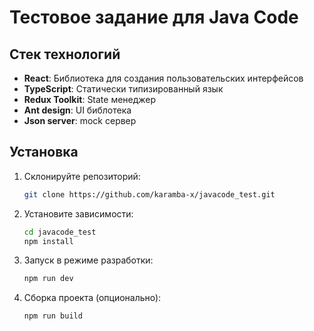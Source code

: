 # Тестовое задание для Java Code

## Стек технологий

-   **React**: Библиотека для создания пользовательских интерфейсов
-   **TypeScript**: Статически типизированный язык
-   **Redux Toolkit**: State менеджер
-   **Ant design**: UI библотека
-   **Json server**: mock сервер

## Установка

1.  Склонируйте репозиторий:

    ``` bash  
    git clone https://github.com/karamba-x/javacode_test.git
    ```
2.  Установите зависимости:
   
    ``` bash   
    cd javacode_test
    npm install
    ```
3.  Запуск в режиме разработки:
    
    ``` bash   
    npm run dev
    ```
    
4.  Сборка проекта (опционально):
    
    ``` bash
    npm run build
	```